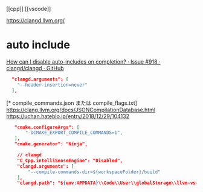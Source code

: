 [[cpp]] [[vscode]]

https://clangd.llvm.org/

# auto include
[How can I disable auto-includes on completion? · Issue #918 · clangd/clangd · GitHub](https://github.com/clangd/clangd/issues/918)

```json
  "clangd.arguments": [
    "--header-insertion=never"
  ],
```

[* compile_commands.json または compile_flags.txt]
	https://clang.llvm.org/docs/JSONCompilationDatabase.html
	https://uchan.hateblo.jp/entry/2018/12/29/104132


```json:setting.json
   "cmake.configureArgs": [
       "-DCMAKE_EXPORT_COMPILE_COMMANDS=1",
   ],
   "cmake.generator": "Ninja",
```

```json
    // clangd
    "C_Cpp.intelliSenseEngine": "Disabled",
    "clangd.arguments": [
        "--compile-commands-dir=${workspaceFolder}/build"
    ],
    "clangd.path": "${env:APPDATA}\\Code\\User\\globalStorage\\llvm-vs-code-extensions.vscode-clangd\\install\\12.0.0\\clangd_12.0.0\\bin\\clangd.exe",
```
